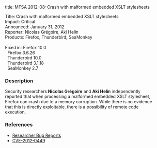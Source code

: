 title: MFSA 2012-08: Crash with malformed embedded XSLT stylesheets

<p>
<span class="label">Title:</span>      Crash with malformed embedded XSLT stylesheets<br/>
<span class="label">Impact:</span>     Critical<br/>
<span class="label">Announced:</span>  January 31, 2012<br/>
<span class="label">Reporter:</span>   Nicolas Gr&#233;goire, Aki Helin<br/>
<span class="label">Products:</span>   Firefox, Thunderbird, SeaMonkey<br/>
<br/>
<span class="label">Fixed in:</span>   Firefox 10.0<br/>
<span class="label">&#160;</span>      Firefox 3.6.26<br/>
<span class="label">&#160;</span>      Thunderbird 10.0<br/>
<span class="label">&#160;</span>      Thunderbird 3.1.18<br/>
<span class="label">&#160;</span>      SeaMonkey 2.7<br/>
</p>


<h3>Description</h3>

<p>Security researchers <strong>Nicolas Gr&#233;goire</strong> and <strong>Aki
Helin</strong> independently reported that when processing a malformed
embedded XSLT stylesheet, Firefox can crash due to a memory corruption.
While there is no evidence that this is directly exploitable, there is
a possibility of remote code execution.</p>


<h3>References</h3>

<ul>
  <li><a href="https://bugzilla.mozilla.org/buglist.cgi?bug_id=702466,701806">
      Researcher Bug Reports</a></li>
  <li><a href="http://cve.mitre.org/cgi-bin/cvename.cgi?name=CVE-2012-0449" class="ex-ref">CVE-2012-0449</a></li>
</ul>



